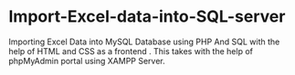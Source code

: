 # Import-Excel-data-into-SQL-server
Importing Excel Data into MySQL Database using PHP And SQL with the help of HTML and CSS as a frontend . This takes with the help of phpMyAdmin portal using XAMPP Server.
